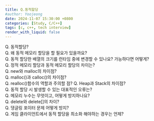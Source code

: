 ```yaml
---
title: Q.동적할당
#author: Yoojeong
date: 2024-11-07 15:30:00 +0800
categories: [Study, C/C++]
tags: [c, c++, tech interview]
render_with_liquid: false
---
```



Q. 동적할당?  
Q. 왜 동적 메모리 할당을 할 필요가 있을까요?  
Q. 동적 할당한 배열의 크기를 런타임 중에 변경할 수 있나요? 가능하다면 어떻게?  
Q. 정적 메모리 할당과 동적 메모리 할당의 차이는?  
Q. new와 malloc의 차이점?  
Q. malloc()과 calloc()의 차이점?    
Q. realloc()함수의 역할과 주의할 점? 
Q. Heap과 Stack의 차이점?  
Q. 동적 할당 시 발생할 수 있는 대표적인 오류는?     
Q. 메모리 누수는 무엇이고, 어떻게 방지하나요?    
Q. delete와 delete[]의 차이?    
Q. 댕글링 포이터 문제 어떻게 방지?  
Q. 게임 클라이언트에서 동적 할당을 최소화 해야하는 경우는 언제?  